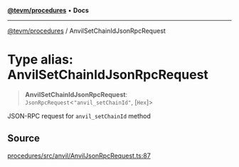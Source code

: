 [**@tevm/procedures**](../README.md) • **Docs**

***

[@tevm/procedures](../globals.md) / AnvilSetChainIdJsonRpcRequest

# Type alias: AnvilSetChainIdJsonRpcRequest

> **AnvilSetChainIdJsonRpcRequest**: `JsonRpcRequest`\<`"anvil_setChainId"`, [`Hex`]\>

JSON-RPC request for `anvil_setChainId` method

## Source

[procedures/src/anvil/AnvilJsonRpcRequest.ts:87](https://github.com/evmts/tevm-monorepo/blob/main/packages/procedures/src/anvil/AnvilJsonRpcRequest.ts#L87)
